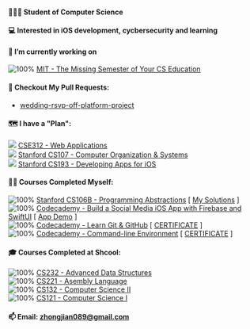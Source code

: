 #### 👨🏻‍🎓 Student of Computer Science

#### 💻 Interested in iOS development, cycbersecurity and learning

#### 📍 I’m currently working on
![100%](https://progress-bar.dev/70) [MIT - The Missing Semester of Your CS Education](https://missing.csail.mit.edu)

#### 📌 Checkout My Pull Requests: 
- [wedding-rsvp-off-platform-project](https://github.com/Codecademy/wedding-rsvp-off-platform-project/pull/698)

#### 🗺 I have a "Plan":
![](https://progress-bar.dev/0) [CSE312 - Web Applications](https://cse312.com) \
![](https://progress-bar.dev/0) [Stanford CS107 - Computer Organization & Systems](https://cs.stanford.edu/degrees/undergrad/Requirements.shtml) \
![](https://progress-bar.dev/0) [Stanford CS193 - Developing Apps for iOS](https://cs193p.sites.stanford.edu)

#### 🏴‍☠️ Courses Completed Myself:
![100%](https://progress-bar.dev/100) [Stanford CS106B - Programming Abstractions](https://web.stanford.edu/class/archive/cs/cs106b/cs106b.1192/) [ [My Solutions](https://github.com/a2677331/My-Solutions-Stanford-CS106B-HW) ] \
![100%](https://progress-bar.dev/100) [Codecademy - Build a Social Media iOS App with Firebase and SwiftUI](https://www.codecademy.com/learn/paths/build-a-social-media-ios-app-with-firebase-and-swiftui) [ [App Demo](https://www.youtube.com/watch?v=Hj154rLK7hw&t=25s) ] \
![100%](https://progress-bar.dev/100) [Codecademy - Learn Git & GitHub](https://www.codecademy.com/learn/learn-git) [ [CERTIFICATE](https://www.codecademy.com/profiles/jianZ5320566309/certificates/a8ab218d5950c29861635cc0bf12fd13) ] \
![100%](https://progress-bar.dev/100) [Codecademy - Command-line Environment](https://www.codecademy.com/learn/learn-the-command-line) [ [CERTIFICATE](https://www.codecademy.com/profiles/jianZ5320566309/certificates/c87ba0541f8be78bc2f4ba1128233f6f) ]

#### 🎓 Courses Completed at Shcool:
![100%](https://progress-bar.dev/100) [CS232 - Advanced Data Structures](https://github.com/a2677331/My-Solutions-CS232-HW) \
![100%](https://progress-bar.dev/100) [CS221 - Asembly Language](https://github.com/a2677331/My-Solutions-CS221-HW) \
![100%](https://progress-bar.dev/100) [CS132 - Computer Science II](https://github.com/a2677331/My-Solutions-CS132-HW) \
![100%](https://progress-bar.dev/100) [CS121 - Computer Science I](https://github.com/a2677331/My-Solutions-CS121-HW)

#### 📫 Email: [zhongjian089@gmail.com](mailto:zhongjian089@gmail.com)
